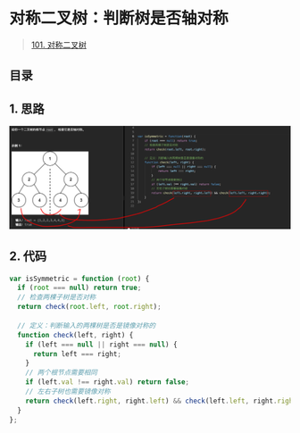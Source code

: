 
# 对称二叉树：判断树是否轴对称


> [101. 对称二叉树](https://leetcode.cn/problems/symmetric-tree/)


## 目录
<!-- toc -->
 ## 1. 思路 

![图片&文件](./files/20250113-2.png)

## 2. 代码

```javascript
var isSymmetric = function (root) {
  if (root === null) return true;
  // 检查两棵子树是否对称
  return check(root.left, root.right);

  // 定义：判断输入的两棵树是否是镜像对称的
  function check(left, right) {
    if (left === null || right === null) {
      return left === right;
    }
    // 两个根节点需要相同
    if (left.val !== right.val) return false;
    // 左右子树也需要镜像对称
    return check(left.right, right.left) && check(left.left, right.right);
  }
};

```